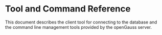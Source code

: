 # Tool and Command Reference

This document describes the client tool for connecting to the database and the command line management tools provided by the openGauss server. 